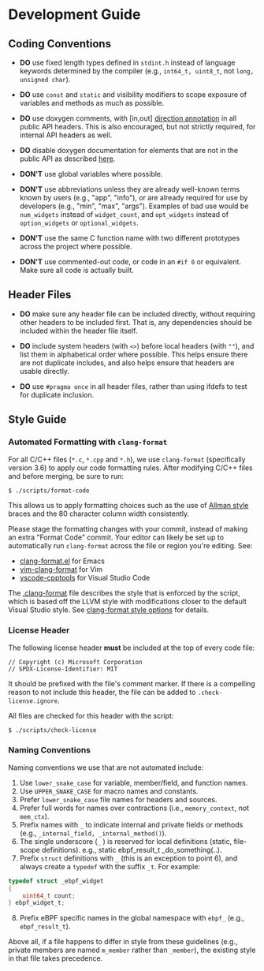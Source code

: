 Development Guide
=================

Coding Conventions
------------------

* **DO** use fixed length types defined in `stdint.h` instead
  of language keywords determined by the compiler (e.g., `int64_t, uint8_t`, not
  `long, unsigned char`).

* **DO** use `const` and `static` and visibility modifiers to scope exposure of
   variables and methods as much as possible.

* **DO** use doxygen comments, with \[in,out\]
  [direction annotation](http://www.doxygen.nl/manual/commands.html#cmdparam) in all public API
  headers. This is also encouraged, but not strictly required, for internal API
  headers as well.

* **DO** disable doxygen documentation for elements that are not in the public
  API as described [here](./refman/doxygen-howto.md#disable-doxygen).

* **DON'T** use global variables where possible.

* **DON'T** use abbreviations unless they are already well-known terms known by
  users (e.g., "app", "info"), or are already required for use by developers (e.g.,
  "min", "max", "args").  Examples of bad use would be `num_widgets` instead of
  `widget_count`, and `opt_widgets` instead of `option_widgets` or `optional_widgets`.

* **DON'T** use the same C function name with two different prototypes across
  the project where possible.

* **DON'T** use commented-out code, or code in an `#if 0` or equivalent.  Make sure all code is actually
  built.

Header Files
------------

* **DO** make sure any header file can be included directly, without requiring other
  headers to be included first.  That is, any dependencies should be included within
  the header file itself.

* **DO** include system headers (with `<>`) before local headers (with `""`), and list them
  in alphabetical order where possible.  This helps ensure there are not duplicate includes,
  and also helps ensure that headers are usable directly.

* **DO** use `#pragma once` in all header files, rather than using ifdefs to test for duplicate inclusion.

Style Guide
-----------

### Automated Formatting with `clang-format`

For all C/C++ files (`*.c`, `*.cpp` and `*.h`), we use `clang-format` (specifically
version 3.6) to apply our code formatting rules. After modifying C/C++ files and
before merging, be sure to run:

```sh
$ ./scripts/format-code
```

This allows us to apply formatting choices such as the use of [Allman style](
http://en.wikipedia.org/wiki/Indent_style#Allman_style) braces and the 80
character column width consistently.

Please stage the formatting changes with your commit, instead of making an extra
"Format Code" commit. Your editor can likely be set up to automatically run
`clang-format` across the file or region you're editing. See:

- [clang-format.el](https://github.com/llvm-mirror/clang/blob/master/tools/clang-format/clang-format.el) for Emacs
- [vim-clang-format](https://github.com/rhysd/vim-clang-format) for Vim
- [vscode-cpptools](https://marketplace.visualstudio.com/items?itemName=ms-vscode.cpptools)
  for Visual Studio Code

The [.clang-format](../.clang-format) file describes the style that is enforced
by the script, which is based off the LLVM style with modifications closer to
the default Visual Studio style. See [clang-format style options](
http://releases.llvm.org/3.6.0/tools/clang/docs/ClangFormatStyleOptions.html)
for details.

### License Header

The following license header **must** be included at the top of every code file:

```
// Copyright (c) Microsoft Corporation
// SPDX-License-Identifier: MIT
```

It should be prefixed with the file's comment marker. If there is a compelling
reason to not include this header, the file can be added to
`.check-license.ignore`.

All files are checked for this header with the script:

```sh
$ ./scripts/check-license
```

### Naming Conventions

Naming conventions we use that are not automated include:

1. Use `lower_snake_case` for variable, member/field, and function names.
2. Use `UPPER_SNAKE_CASE` for macro names and constants.
3. Prefer `lower_snake_case` file names for headers and sources.
4. Prefer full words for names over contractions (i.e., `memory_context`, not
   `mem_ctx`).
5. Prefix names with `_` to indicate internal and private fields or methods
   (e.g., `_internal_field, _internal_method()`).
6. The single underscore (`_` ) is reserved for local definitions (static,
   file-scope definitions).
   e.g., static ebpf_result_t _do_something(..).
7. Prefix `struct` definitions with `_` (this is an exception to point 6), and always create a `typedef` with the
   suffix `_t`.  For example:
```c
typedef struct _ebpf_widget
{
    uint64_t count;
} ebpf_widget_t;
```
8. Prefix eBPF specific names in the global namespace with `ebpf_` (e.g., `ebpf_result_t`).

Above all, if a file happens to differ in style from these guidelines (e.g.,
private members are named `m_member` rather than `_member`), the existing style
in that file takes precedence.
